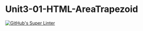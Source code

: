 # Unit3-01-HTML-AreaTrapezoid
[![GitHub's Super Linter](https://github.com/ICS20-Programming-SamMakuc/Unit3-01-HTML-AreaTrapezoid/workflows/GitHub's%20Super%20Linter/badge.svg)](https://github.com/ICS20-Programming-SamMakuc/Unit3-01-HTML-AreaTrapezoid/actions)
